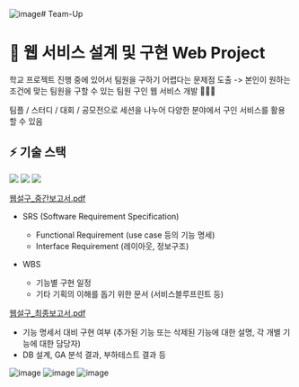 ![image](https://github.com/kimdayeon37/Team-Up/assets/93921784/284e75b4-fd7d-4629-a35b-899a3310e0b4)# Team-Up

# 🙌 웹 서비스 설계 및 구현 Web Project
학교 프로젝트 진행 중에 있어서 팀원을 구하기 어렵다는 문제점 도출
-> 본인이 원하는 조건에 맞는 팀원을 구할 수 있는 팀원 구인 웹 서비스 개발 🧑‍🤝‍🧑

팀플 / 스터디 / 대회 / 공모전으로 세션을 나누어 다양한 분야에서 구인 서비스를 활용할 수 있음


## ⚡ 기술 스택
<img src="https://img.shields.io/badge/react-61DAFB?style=flat-square&logo=react&logoColor=white"/> <img src="https://img.shields.io/badge/nodejs-339933?style=flat-square&logo=nodejs&logoColor=white"/> <img src="https://img.shields.io/badge/mysql-4479A1?style=flat-square&logo=mysql&logoColor=white"/>


[웹설구_중간보고서.pdf](https://github.com/kimdayeon37/Team-Up/files/13277653/_.pdf)
- SRS (Software Requirement Specification)
    - Functional Requirement (use case 등의 기능 명세)
    - Interface Requirement (레이아웃, 정보구조)
      
 - WBS
    - 기능별 구현 일정
    - 기타 기획의 이해를 돕기 위한 문서 (서비스블루프린트 등)

  
      
[웹설구_최종보고서.pdf](https://github.com/kimdayeon37/Team-Up/files/13277672/_.pdf)
- 기능 명세서 대비 구현 여부 (추가된 기능 또는 삭제된 기능에 대한 설명, 각 개별 기능에 대한 담당자)
- DB 설계, GA 분석 결과, 부하테스트 결과 등


![image](https://github.com/kimdayeon37/Team-Up/assets/93921784/756e9928-b2ea-44f7-80b8-88e3818fb257)
![image](https://github.com/kimdayeon37/Team-Up/assets/93921784/f331d2c3-2074-4fe6-a549-ad52c7bd5148)
![image](https://github.com/kimdayeon37/Team-Up/assets/93921784/db0357a9-c320-40e6-bac7-3218f3fc2981)
